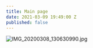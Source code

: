 ```yaml
---
title: Main page
date: 2021-03-09 19:49:00 Z
published: false
---
```


![IMG_20200308_130630990.jpg](/uploads/IMG_20200308_130630990.jpg)